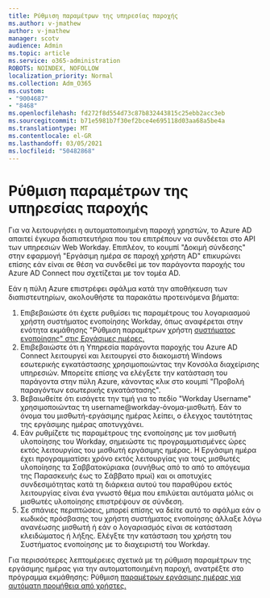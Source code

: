 ```yaml
---
title: Ρύθμιση παραμέτρων της υπηρεσίας παροχής
ms.author: v-jmathew
author: v-jmathew
manager: scotv
audience: Admin
ms.topic: article
ms.service: o365-administration
ROBOTS: NOINDEX, NOFOLLOW
localization_priority: Normal
ms.collection: Adm_O365
ms.custom:
- "9004687"
- "8468"
ms.openlocfilehash: fd272f8d554d73c87b832443815c25ebb2acc3eb
ms.sourcegitcommit: b71e5981b7f30ef2bce4e695118d03aa68a5be4a
ms.translationtype: MT
ms.contentlocale: el-GR
ms.lasthandoff: 03/05/2021
ms.locfileid: "50482868"
---
```

# <a name="configuring-the-provision-service"></a>Ρύθμιση παραμέτρων της υπηρεσίας παροχής

Για να λειτουργήσει η αυτοματοποιημένη παροχή χρηστών, το Azure AD απαιτεί έγκυρα διαπιστευτήρια που του επιτρέπουν να συνδέεται στο API των υπηρεσιών Web Workday. Επιπλέον, το κουμπί "Δοκιμή σύνδεσης" στην εφαρμογή "Εργάσιμη ημέρα σε παροχή χρήστη AD" επικυρώνει επίσης εάν είναι σε θέση να συνδεθεί με τον παράγοντα παροχής του Azure AD Connect που σχετίζεται με τον τομέα AD.

Εάν η πύλη Azure επιστρέφει σφάλμα κατά την αποθήκευση των διαπιστευτηρίων, ακολουθήστε τα παρακάτω προτεινόμενα βήματα:

1. Επιβεβαιώστε ότι έχετε ρυθμίσει τις παραμέτρους του λογαριασμού χρήστη συστήματος ενοποίησης Workday, όπως αναφέρεται στην ενότητα εκμάθησης "Ρύθμιση παραμέτρων χρήστη [συστήματος ενοποίησης" στις Εργάσιμες ημέρες.](https://docs.microsoft.com/azure/active-directory/saas-apps/workday-inbound-tutorial)
2. Επιβεβαιώστε ότι η Υπηρεσία παράγοντα παροχής του Azure AD Connect λειτουργεί και λειτουργεί στο διακομιστή Windows εσωτερικής εγκατάστασης χρησιμοποιώντας την Κονσόλα διαχείρισης υπηρεσιών. Μπορείτε επίσης να ελέγξετε την κατάσταση του παράγοντα στην πύλη Azure, κάνοντας κλικ στο κουμπί "Προβολή παραγόντων εσωτερικής εγκατάστασης".
3. Βεβαιωθείτε ότι εισάγετε την τιμή για το πεδίο "Workday Username" χρησιμοποιώντας τη username@workday-όνομα-μισθωτή. Εάν το όνομα του μισθωτή-εργάσιμης ημέρας λείπει, ο έλεγχος ταυτότητας της εργάσιμης ημέρας αποτυγχάνει.
4. Εάν ρυθμίζετε τις παραμέτρους της ενοποίησης με τον μισθωτή υλοποίησης του Workday, σημειώστε τις προγραμματισμένες ώρες εκτός λειτουργίας του μισθωτή εργάσιμης ημέρας. Η Εργάσιμη ημέρα έχει προγραμματίσει χρόνο εκτός λειτουργίας για τους μισθωτές υλοποίησης τα Σαββατοκύριακα (συνήθως από το από το απόγευμα της Παρασκευής έως το Σάββατο πρωί) και οι αποτυχίες συνδεσιμότητας κατά τη διάρκεια αυτού του παραθύρου εκτός λειτουργίας είναι ένα γνωστό θέμα που επιλύεται αυτόματα μόλις οι μισθωτές υλοποίησης επιστρέψουν σε σύνδεση.
5. Σε σπάνιες περιπτώσεις, μπορεί επίσης να δείτε αυτό το σφάλμα εάν ο κωδικός πρόσβασης του χρήστη συστήματος ενοποίησης άλλαξε λόγω ανανέωσης μισθωτή ή εάν ο λογαριασμός είναι σε κατάσταση κλειδώματος ή λήξης. Ελέγξτε την κατάσταση του χρήστη του Συστήματος ενοποίησης με το διαχειριστή του Workday.

Για περισσότερες λεπτομέρειες σχετικά με τη ρύθμιση παραμέτρων της εργάσιμης ημέρας για την αυτοματοποιημένη παροχή, ανατρέξτε στο πρόγραμμα εκμάθησης: Ρύθμιση [παραμέτρων εργάσιμης ημέρας για αυτόματη προμήθεια από χρήστες.](https://docs.microsoft.com/azure/active-directory/saas-apps/workday-inbound-tutorial)
